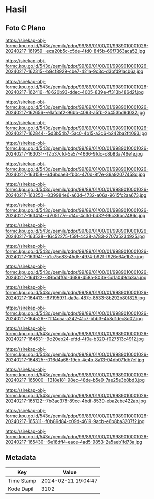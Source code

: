 # Hasil

## Foto C Plano

https://sirekap-obj-formc.kpu.go.id/543d/pemilu/pdpr/99/89/01/00/01/9989010001026-20240217-161959--eca20b5c-c5de-4fd0-845b-69f7363aca52.jpg

https://sirekap-obj-formc.kpu.go.id/543d/pemilu/pdpr/99/89/01/00/01/9989010001026-20240217-162315--b9cf8929-cbe7-421a-9c3c-d3bfd91acb6a.jpg

https://sirekap-obj-formc.kpu.go.id/543d/pemilu/pdpr/99/89/01/00/01/9989010001026-20240217-162416--f8620b93-ddec-4005-839e-ff313b486d2f.jpg

https://sirekap-obj-formc.kpu.go.id/543d/pemilu/pdpr/99/89/01/00/01/9989010001026-20240217-162656--e1afdaf2-96bb-4093-a5fb-2b453bd9d032.jpg

https://sirekap-obj-formc.kpu.go.id/543d/pemilu/pdpr/99/89/01/00/01/9989010001026-20240217-162844--5d3b54b7-5ac0-4b15-a3c6-b242ba2f4093.jpg

https://sirekap-obj-formc.kpu.go.id/543d/pemilu/pdpr/99/89/01/00/01/9989010001026-20240217-163031--12b37cfd-5a57-4666-9fdc-c8b83a746e1e.jpg

https://sirekap-obj-formc.kpu.go.id/543d/pemilu/pdpr/99/89/01/00/01/9989010001026-20240217-163158--646bdae3-fb0c-470d-8f7e-39a92077458d.jpg

https://sirekap-obj-formc.kpu.go.id/543d/pemilu/pdpr/99/89/01/00/01/9989010001026-20240217-163250--839984e6-a63d-4732-a06a-9615fc2aa673.jpg

https://sirekap-obj-formc.kpu.go.id/543d/pemilu/pdpr/99/89/01/00/01/9989010001026-20240217-163414--d705177e-c14c-4c3d-bd32-96c36bc7486c.jpg

https://sirekap-obj-formc.kpu.go.id/543d/pemilu/pdpr/99/89/01/00/01/9989010001026-20240217-163538--16c52275-f59f-4438-a783-2707a5234925.jpg

https://sirekap-obj-formc.kpu.go.id/543d/pemilu/pdpr/99/89/01/00/01/9989010001026-20240217-163941--b1c75e83-45d5-4974-b92f-f926e64e1b2c.jpg

https://sirekap-obj-formc.kpu.go.id/543d/pemilu/pdpr/99/89/01/00/01/9989010001026-20240217-164122--39bd4f0d-d689-458a-803e-5d1a049da3aa.jpg

https://sirekap-obj-formc.kpu.go.id/543d/pemilu/pdpr/99/89/01/00/01/9989010001026-20240217-164413--67195971-da9a-487c-8533-8b292b80f825.jpg

https://sirekap-obj-formc.kpu.go.id/543d/pemilu/pdpr/99/89/01/00/01/9989010001026-20240217-164526--f1ff4c5a-a242-41c7-bbb3-4b8d1dec8d02.jpg

https://sirekap-obj-formc.kpu.go.id/543d/pemilu/pdpr/99/89/01/00/01/9989010001026-20240217-164631--9d20eb24-efdd-4f0a-b320-f027513c4912.jpg

https://sirekap-obj-formc.kpu.go.id/543d/pemilu/pdpr/99/89/01/00/01/9989010001026-20240217-164825--016d4a66-19eb-4e4b-8a13-04db071db7ef.jpg

https://sirekap-obj-formc.kpu.go.id/543d/pemilu/pdpr/99/89/01/00/01/9989010001026-20240217-165000--1318e181-98ec-48de-b5e9-7ae25e3b8bd3.jpg

https://sirekap-obj-formc.kpu.go.id/543d/pemilu/pdpr/99/89/01/00/01/9989010001026-20240217-165122--7b3ac378-89cc-4bdf-8539-eba2ebe422ab.jpg

https://sirekap-obj-formc.kpu.go.id/543d/pemilu/pdpr/99/89/01/00/01/9989010001026-20240217-165311--f0b89d84-c09d-4619-9acb-e6b8ba3207f2.jpg

https://sirekap-obj-formc.kpu.go.id/543d/pemilu/pdpr/99/89/01/00/01/9989010001026-20240217-165430--6e18dff4-eace-4ad5-9853-2a5aeb1fd73a.jpg


## Metadata

| Key        | Value               |
| ---------- | ------------------- |
| Time Stamp | 2024-02-21 19:04:47 |
| Kode Dapil | 3102                |



